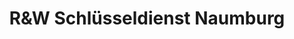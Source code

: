 ---
title: "R&W Schlüsseldienst Naumburg"
url: /naumburg-saale/rundw-schluesseldienst-naumburg/
shop: Eisenwaren
---